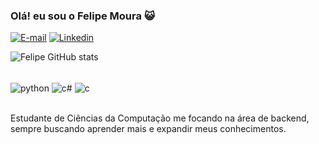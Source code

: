 
### Olá! eu sou o Felipe Moura 😺

[![E-mail](https://img.shields.io/badge/Gmail-D14836?style=for-the-badge&logo=gmail&logoColor=white)](mailto:felipecmoura30@gmail.com)
[![Linkedin](https://img.shields.io/badge/LinkedIn-0077B5?style=for-the-badge&logo=linkedin&logoColor=white)](https://www.linkedin.com/in/felipe-moura-27075b288/)

![Felipe GitHub stats](https://github-readme-stats.vercel.app/api?username=felipecmdev&show_icons=true&theme=merko)
<div style="display: inline_block"><br/>
 <img align= "center" alt="python" src="https://img.shields.io/badge/Python-3776AB?style=for-the-badge&logo=python&logoColor=white" />
  <img align= "center" alt="c#" src="https://img.shields.io/badge/C%23-239120?style=for-the-badge&logo=c-sharp&logoColor=white" />
  <img align= "center" alt="c" src="https://img.shields.io/badge/C-00599C?style=for-the-badge&logo=c&logoColor=white" />
</div><br/>

Estudante de Ciências da Computação me focando na área de backend, sempre buscando aprender mais e expandir meus conhecimentos.
